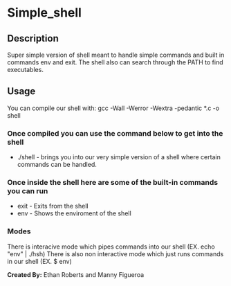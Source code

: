 # Simple_shell

## Description
Super simple version of shell meant to handle simple commands and built in commands env and exit. The shell also can search through the PATH to find executables.

## Usage
You can compile our shell with:
gcc -Wall -Werror -Wextra -pedantic *.c -o shell

### Once compiled you can use the command below to get into the shell
* ./shell - brings you into our very simple version of a shell where certain commands can be handled. 
### Once inside the shell here are some of the built-in commands you can run
* exit - Exits from the shell
* env - Shows the enviroment of the shell

### Modes
There is interacive mode which pipes commands into our shell (EX. echo "env" | ./hsh)
There is also non interactive mode which just runs commands in our shell (EX. $ env)

**Created By:**
Ethan Roberts and Manny Figueroa